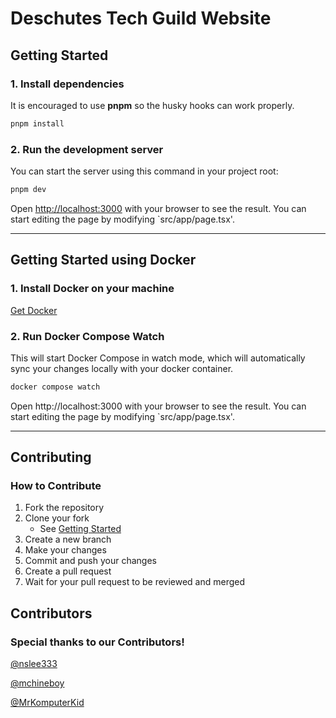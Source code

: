 # Deschutes Tech Guild Website

## Getting Started

### 1. Install dependencies

It is encouraged to use **pnpm** so the husky hooks can work properly.

```bash
pnpm install
```

### 2. Run the development server

You can start the server using this command in your project root:

```bash
pnpm dev
```

Open [http://localhost:3000](http://localhost:3000) with your browser to see the result. You can start editing the page by modifying `src/app/page.tsx'.

---

## Getting Started using Docker

### 1. Install Docker on your machine

[Get Docker](https://docs.docker.com/get-docker/)

### 2. Run Docker Compose Watch

This will start Docker Compose in watch mode, which will automatically sync your changes locally with your docker container.

```bash
docker compose watch
```

Open http://localhost:3000 with your browser to see the result. You can start editing the page by modifying `src/app/page.tsx'.

---

## Contributing

### How to Contribute

1. Fork the repository
2. Clone your fork
   - See [Getting Started](https://github.com/bend-devops/benddevops?tab=readme-ov-file#getting-started)
3. Create a new branch
4. Make your changes
5. Commit and push your changes
6. Create a pull request
7. Wait for your pull request to be reviewed and merged

## Contributors

### Special thanks to our Contributors!

[@nslee333](https://github.com/nslee333)

[@mchineboy](https://github.com/mchineboy)

[@MrKomputerKid](https://github.com/MrKomputerKid)
